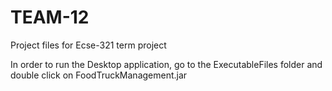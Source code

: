 # TEAM-12
Project files for Ecse-321 term project

In order to run the Desktop application, go to the ExecutableFiles folder and double click on FoodTruckManagement.jar
